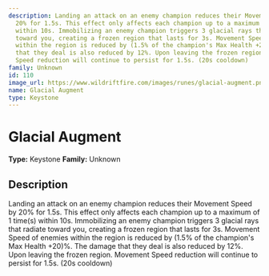 ```yaml
---
description: Landing an attack on an enemy champion reduces their Movement Speed by
  20% for 1.5s. This effect only affects each champion up to a maximum of 1 time(s)
  within 10s. Immobilizing an enemy champion triggers 3 glacial rays that radiate
  toward you, creating a frozen region that lasts for 3s. Movement Speed of enemies
  within the region is reduced by (1.5% of the champion's Max Health +20)%. The damage
  that they deal is also reduced by 12%. Upon leaving the frozen region. Movement
  Speed reduction will continue to persist for 1.5s. (20s cooldown)
family: Unknown
id: 110
image_url: https://www.wildriftfire.com/images/runes/glacial-augment.png
name: Glacial Augment
type: Keystone
---
```


# Glacial Augment

**Type:** Keystone
**Family:** Unknown

## Description

Landing an attack on an enemy champion reduces their Movement Speed by 20% for 1.5s. This effect only affects each champion up to a maximum of 1 time(s) within 10s. Immobilizing an enemy champion triggers 3 glacial rays that radiate toward you, creating a frozen region that lasts for 3s. Movement Speed of enemies within the region is reduced by (1.5% of the champion's Max Health +20)%. The damage that they deal is also reduced by 12%. Upon leaving the frozen region. Movement Speed reduction will continue to persist for 1.5s. (20s cooldown)

